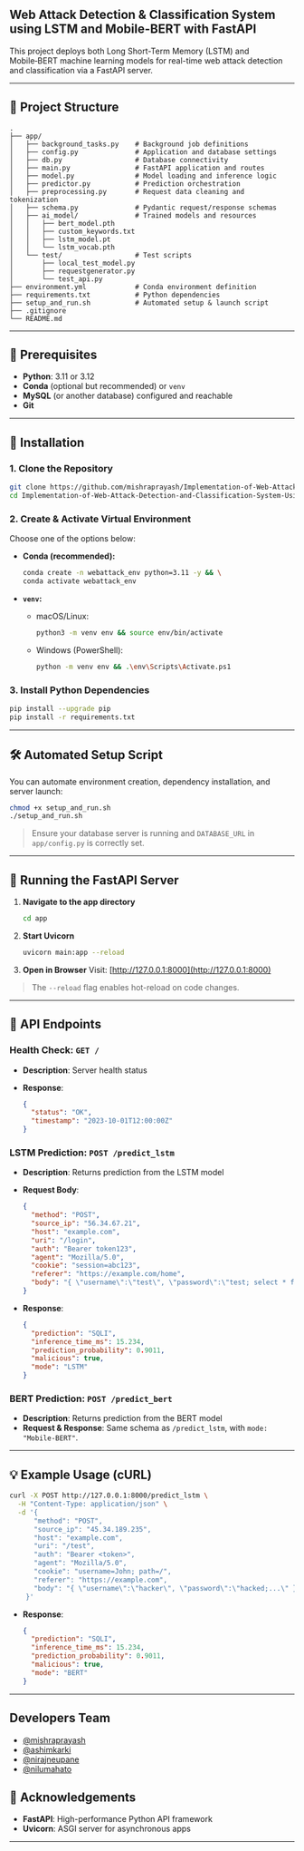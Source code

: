 ## Web Attack Detection & Classification System using LSTM and Mobile-BERT with FastAPI

This project deploys both Long Short-Term Memory (LSTM) and Mobile‑BERT machine learning models for real-time web attack detection and classification via a FastAPI server.

---

## 📂 Project Structure

```
.
├── app/
│   ├── background_tasks.py    # Background job definitions
│   ├── config.py              # Application and database settings
│   ├── db.py                  # Database connectivity
│   ├── main.py                # FastAPI application and routes
│   ├── model.py               # Model loading and inference logic
│   ├── predictor.py           # Prediction orchestration
│   ├── preprocessing.py       # Request data cleaning and tokenization
│   ├── schema.py              # Pydantic request/response schemas
│   ├── ai_model/              # Trained models and resources
│   │   ├── bert_model.pth
│   │   ├── custom_keywords.txt
│   │   ├── lstm_model.pt
│   │   └── lstm_vocab.pth
│   └── test/                  # Test scripts
│       ├── local_test_model.py
│       ├── requestgenerator.py
│       └── test_api.py
├── environment.yml            # Conda environment definition
├── requirements.txt           # Python dependencies
├── setup_and_run.sh           # Automated setup & launch script
├── .gitignore
└── README.md
```

---

## 🚀 Prerequisites

* **Python**: 3.11 or 3.12
* **Conda** (optional but recommended) or `venv`
* **MySQL** (or another database) configured and reachable
* **Git**

---

## 🔧 Installation

### 1. Clone the Repository

```bash
git clone https://github.com/mishraprayash/Implementation-of-Web-Attack-Detection-and-Classification-System-Using-LSTM.git
cd Implementation-of-Web-Attack-Detection-and-Classification-System-Using-LSTM
```

### 2. Create & Activate Virtual Environment

Choose one of the options below:

* **Conda (recommended):**

  ```bash
  conda create -n webattack_env python=3.11 -y && \
  conda activate webattack_env
  ```

* **`venv`:**

  * macOS/Linux:

    ```bash
    python3 -m venv env && source env/bin/activate
    ```
  * Windows (PowerShell):

    ```bash
    python -m venv env && .\env\Scripts\Activate.ps1
    ```

### 3. Install Python Dependencies

```bash
pip install --upgrade pip
pip install -r requirements.txt
```

---

## 🛠️ Automated Setup Script

You can automate environment creation, dependency installation, and server launch:

```bash
chmod +x setup_and_run.sh
./setup_and_run.sh
```

> Ensure your database server is running and `DATABASE_URL` in `app/config.py` is correctly set.

---

## 🚀 Running the FastAPI Server

1. **Navigate to the app directory**

   ```bash
   cd app
   ```
2. **Start Uvicorn**

   ```bash
   uvicorn main:app --reload
   ```
3. **Open in Browser**
   Visit: [http://127.0.0.1:8000](http://127.0.0.1:8000)

> The `--reload` flag enables hot-reload on code changes.

---

## 📡 API Endpoints

### Health Check: `GET /`

* **Description**: Server health status
* **Response**:

  ```json
  {
    "status": "OK",
    "timestamp": "2023-10-01T12:00:00Z"
  }
  ```

### LSTM Prediction: `POST /predict_lstm`

* **Description**: Returns prediction from the LSTM model
* **Request Body**:

  ```json
  {
    "method": "POST",
    "source_ip": "56.34.67.21",
    "host": "example.com",
    "uri": "/login",
    "auth": "Bearer token123",
    "agent": "Mozilla/5.0",
    "cookie": "session=abc123",
    "referer": "https://example.com/home",
    "body": "{ \"username\":\"test\", \"password\":\"test; select * from users; -- OR '1'='1\"}"
  }
  ```
* **Response**:

  ```json
  {
    "prediction": "SQLI",
    "inference_time_ms": 15.234,
    "prediction_probability": 0.9011,
    "malicious": true,
    "mode": "LSTM"
  }
  ```

### BERT Prediction: `POST /predict_bert`

* **Description**: Returns prediction from the BERT model
* **Request & Response**: Same schema as `/predict_lstm`, with `mode: "Mobile-BERT"`.

---

## 💡 Example Usage (cURL)

```bash
curl -X POST http://127.0.0.1:8000/predict_lstm \
  -H "Content-Type: application/json" \
  -d '{
      "method": "POST",
      "source_ip": "45.34.189.235",
      "host": "example.com",
      "uri": "/test",
      "auth": "Bearer <token>",
      "agent": "Mozilla/5.0",
      "cookie": "username=John; path=/",
      "referer": "https://example.com",
      "body": "{ \"username\":\"hacker\", \"password\":\"hacked;...\" }"
    }'
```

* **Response**:

  ```json
  {
    "prediction": "SQLI",
    "inference_time_ms": 15.234,
    "prediction_probability": 0.9011,
    "malicious": true,
    "mode": "BERT"
  }
  ```

---

## Developers Team

- [@mishraprayash](https://github.com/mishraprayash)
- [@ashimkarki](https://github.com/Ashimkarrki)
- [@nirajneupane](https://github.com/patali09)
- [@nilumahato](https://github.com/nilumahato)


## 🙏 Acknowledgements

* **FastAPI**: High-performance Python API framework
* **Uvicorn**: ASGI server for asynchronous apps

---

